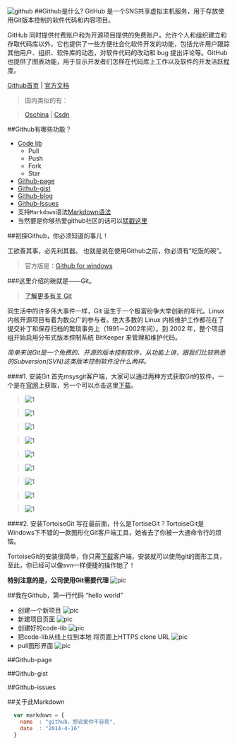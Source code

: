 ![github](logo.png)
##Github是什么?
GitHub 是一个SNS共享虚拟主机服务，用于存放使用Git版本控制的软件代码和内容项目。

GitHub 同时提供付费账户和为开源项目提供的免费账户。允许个人和组织建立和存取代码库以外，它也提供了一些方便社会化软件开发的功能，包括允许用户跟踪其他用户、组织、软件库的动态，对软件代码的改动和 bug 提出评论等。GitHub也提供了图表功能，用于显示开发者们怎样在代码库上工作以及软件的开发活跃程度。


[Github首页](http://github.com/hoosin "Github首页") | 
[官方文档](https://help.github.com/articles/github-glossary "官方文档")
>国内类似的有：

>[Oschina](http://git.oschina.net/ "Oschina") | [Csdn](http://code.csdn.net "Csdn") 




##Github有哪些功能？

* [Code lib](http://github.com)
    *  Pull
    *  Push
    *  Fork
    *  Star
* [Github-page](http://hoosin.github.io/easyBtn/)
* [Github-gist](https://gist.github.com/)
* [Github-blog](https://github.com/blog)
* [Github-Issues](https://github.com/hoosin/easyBtn/issues?state=closed)
* 支持`Markdown`语法[Markdown语法](https://github.com/hoosin/MarkDown)
* 当然要是你够热爱github社区的话可以[猛戳这里](http://shop.github.com/ "github-shop")

##初探Github，你必须知道的事儿！

工欲善其事，必先利其器。
也就是说在使用Github之前，你必须有“吃饭的碗”。
>官方版是：[Github for windows](https://windows.github.com/)


###这里介绍的碗就是——Git。
>[了解更多有关 Git](http://git.oschina.net/progit/)

同生活中的许多伟大事件一样，Git 诞生于一个极富纷争大举创新的年代。Linux 内核开源项目有着为数众广的参与者。绝大多数的 Linux 内核维护工作都花在了提交补丁和保存归档的繁琐事务上（1991－2002年间）。到 2002 年，整个项目组开始启用分布式版本控制系统 BitKeeper 来管理和维护代码。

*简单来说Git是一个免费的、开源的版本控制软件，从功能上讲，跟我们比较熟悉的Subversion(SVN)这类版本控制软件没什么两样。*

####1. 安装Git
首先msysgit客户端，大家可以通过两种方式获取Git的软件，一个是在[官网](http://git-scm.com/)上获取，另一个可以点击这里[下载](https://code.google.com/p/msysgit/)。

>![1](img/git-st1.png)

>![1](img/git-st2.png)

>![1](img/git-st3.png)

>![1](img/git-st4.png)

>![1](img/git-st5.png)

>![1](img/git-st6.png)

>![1](img/git-st7.png)

>![1](img/git-st8.png)

>![1](img/git-st9.png)


####2. 安装TortoiseGit
写在最前面，什么是TortiseGit？TortoiseGit是Windows下不错的一款图形化Git客户端工具，她省去了你被一大通命令行的烦恼。

TortoiseGit的安装很简单，你只需[下载](https://code.google.com/p/tortoisegit/)客户端，安装就可以使用git的图形工具，至此，你已经可以像svn一样便捷的操作她了！

**特别注意的是，公司使用Git需要代理**
![pic](img/http.png)

##我在Github，第一行代码 “hello world”

* 创建一个新项目
![pic](img/guide-1.png)
* 新建项目页面
![pic](img/guide-2.png)
* 创建好的code-lib
![pic](img/guide-3.png)
* 把code-lib从线上拉到本地 
将页面上HTTPS clone URL 
![pic](img/guide-4.png)
* pull图形界面
![pic](img/guide-5.png)




##Github-page

##Github-gist

##Github-issues


 

##关于此Markdown

```javascript
  var markdown = {
    name  : "github，想说爱你不容易",
    date  : "2014-4-16"
  }
```